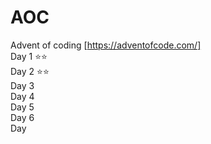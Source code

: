 # AOC
Advent of coding [https://adventofcode.com/]
<br>
Day 1 ⭐️⭐️ <br>
Day 2 ⭐️⭐️ <br>
Day 3 <br>
Day 4 <br>
Day 5 <br>
Day 6 <br>
Day <br>
